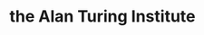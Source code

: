 ---
layout: page
title: the Alan Turing Institute
description: 
img: assets/img/partners/ati.jpg
redirect: https://www.turing.ac.uk/
importance: 5
category: 
---